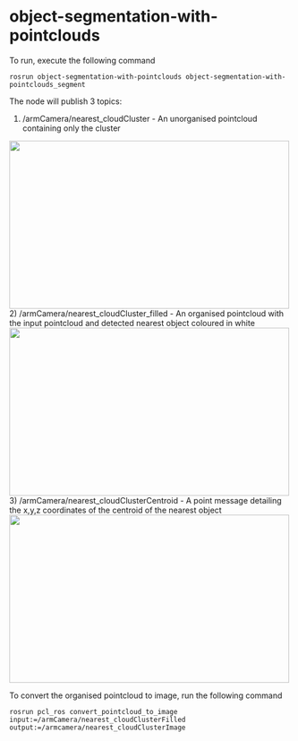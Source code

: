 # object-segmentation-with-pointclouds

To run, execute the following command
```
rosrun object-segmentation-with-pointclouds object-segmentation-with-pointclouds_segment
```

The node will publish 3 topics:
1) /armCamera/nearest_cloudCluster - An unorganised pointcloud containing only the cluster
<img src="https://user-images.githubusercontent.com/31171083/210493870-480ec94c-8f88-4930-81c2-5c7e41be2044.png" width="500" height="300">
2) /armCamera/nearest_cloudCluster_filled - An organised pointcloud with the input pointcloud and detected nearest object coloured in white
<img src="https://user-images.githubusercontent.com/31171083/210493942-444399c9-4d7a-4bc0-b6a2-85e44000ca29.png" width="500" height="300">
3) /armCamera/nearest_cloudClusterCentroid - A point message detailing the x,y,z coordinates of the centroid of the nearest object
<img src="https://user-images.githubusercontent.com/31171083/210494018-130a06d2-2968-4163-b348-64517a69a83d.png" width="500" height="300">

To convert the organised pointcloud to image, run the following command
```
rosrun pcl_ros convert_pointcloud_to_image input:=/armCamera/nearest_cloudClusterFilled output:=/armcamera/nearest_cloudClusterImage
```
